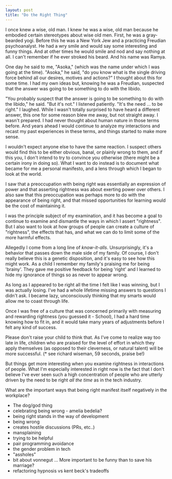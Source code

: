 ```yaml
---
layout: post
title: "Do the Right Thing"
---
```


I once knew a wise, old man. I knew he was a wise, old man because he
embodied certain stereotypes about wise old men. First, he was a gray-bearded
yogi. Before this he was a New York Jew and a practicing Freudian
psychoanalyst. He had a wry smile and would say some interesting and funny
things. And at other times he would smile and nod and say nothing at
all. I can't remember if he ever stroked his beard. And his name was
Ramya.

One day he said to me, "Asoka," (which was the name under which I was
going at the time). "Asoka," he said, "do you know what is the single
driving force behind all our desires, motives and actions?" I thought
about this for some time. I had my own ideas but, knowing he was a
Freudian, suspected that the answer was going to be something to do with
the libido.

"You probably suspect that the answer is going to be something to do
with the libido," he said. "But it's not." I listened patiently. "It's
the need … to be right." I laughed. While I wasn't totally surprised to
have heard a different answer, this one for some reason blew me away,
but not straight away. I wasn't prepared. I had never thought about
human nature in those terms before. And years ahead I would continue
to analyze my interactions and recast my past experiences in these
terms, and things started to make more sense.

I wouldn't expect anyone else to have the same reaction. I suspect
others would find this to be either obvious, banal, or plainly
wrong to them, and if this you, I don't intend to try to convince you
otherwise (there might be a certain irony in doing so). What I want to
do instead is to document what became for me a personal manifesto, and
a lens through which I began to look at the world.

I saw that a preoccupation with being right was essentially an
expression of power and that asserting rightness was about exerting
power over others. I also saw that this preoccupation was perhaps more
to do with the appearance of being right, and that missed
opportunities for learning would be the cost of maintaining it.

I was the principle subject of my examination, and it has become a
goal to continue to examine and dismantle the ways in which I assert
"rightness". But I also want to look at how groups of people can
create a culture of "rightness", the effects that has, and what we can
do to limit some of the more harmful effects.

Allegedly I come from a long line of *know-it-alls*. Unsurprisingly,
it's a behavior that passes down the male side of my family. Of
course, I don't really believe this is a genetic disposition, and it's
easy to see how this might work. As a child I remember my family's
praising me for being 'brainy'. They gave me positive feedback for
being 'right' and I learned to hide my ignorance of things so as never
to appear wrong.

As long as I appeared to be right all the time I felt like I was
winning, but I was actually losing. I've had a whole lifetime missing
answers to questions I didn't ask. I became lazy, unconsciously
thinking that my smarts would allow me to coast through life.

Once I was free of a culture that was concerned primarily with
measuring and rewarding rightness (you guessed it - School), I had a
hard time knowing how to fit in, and it would take many years of
adjustments before I felt any kind of success.

Please don't raise your child to think that. As I've come to realize
way too late in life, children who are praised for the level of effort
in which they apply themselves (as opposed to their cleverness, or
natural talent) will be more successful. (* see richard wiseman, 59
seconds, praise be!)

But things get more interesting when you examine rightness in
interactions of people. What I'm especially interested in right now is
the fact that I don't believe I've ever seen such a high concentration
of people who are utterly driven by the need to be right _all the
time_ as in the tech industry.

What are the important ways that being right manifest itself
negatively in the workplace?

* The dog/god thing
* celebrating being wrong - amelia bedelia?
* being right stands in the way of development
* being wrong
* creates hostile discussions (PRs, etc..)
* mansplaining
* trying to be helpful
* pair programming avoidance
* the gender problem in tech
* "assholes"
* bit about vonnegut ... More important to be funny than to save his marriage?
* refactoring hypnosis vs kent beck's tradeoffs
